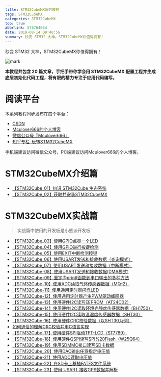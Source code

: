 ```yaml
---
title: STM32CubeMX系列教程
tags: STM32CubeMX
categories: STM32CubeMX
top: true
abbrlink: 578764034
date: 2019-08-14 09:48:56
summary: 秒变 STM32 大神，STM32CubeMX你值得拥有！
---
```


秒变 STM32 大神，STM32CubeMX你值得拥有！

![mark](http://mculover666.cn/image/20190906/ieVVbmjhuNm8.jpg?imageslim)

<!--more-->

**本教程共包含 20 篇文章，手把手带你学会用 STM32CubeMX 配置工程并生成底层初始化代码工程，将有限的精力专注于应用代码编写。**

# 阅读平台

本系列教程同步发布在四个平台：

- [CSDN](https://blog.csdn.net/Mculover666)
- [Mculover666的个人博客](https://www.mculover666.cn/posts/578764034/)
- [微信公众号『Mculover666』]()
- [知乎专栏-玩转STM32CubeMX](https://zhuanlan.zhihu.com/stm32cube)

手机端建议访问微信公众号，PC端建议访问Mculover666的个人博客。

# STM32CubeMX介绍篇

- [【STM32Cube_01】初识 STM32Cube 生态系统](https://www.mculover666.cn/posts/1350058916/)
- [【STM32Cube_02】获取并安装STM32CubeMX](https://www.mculover666.cn/posts/2106737533/)

# STM32CubeMX实战篇

>实战篇中使用的开发板是小熊派开发板

- [【STM32Cube_03】使用GPIO点亮一个LED](http://www.mculover666.cn/posts/2046075734/)
- [【STM32Cube_04】使用GPIO进行按键检测](http://www.mculover666.cn/posts/1763774108/)
- [【STM32Cube_05】使用EXIT中断检测按键](http://www.mculover666.cn/posts/2504113390/)
- [【STM32Cube_06】使用USART发送和接收数据（查询模式）](http://www.mculover666.cn/posts/2064921339/)
- [【STM32Cube_07】使用USART发送和接收数据（中断模式）](http://www.mculover666.cn/posts/1803605667/)
- [【STM32Cube-08】使用USART发送和接收数据(DMA模式)](http://www.mculover666.cn/posts/1606619423/)
- [【STM32Cube-09】重定向printf函数到串口输出的多种方法](http://www.mculover666.cn/posts/2251182441/)
- [【STM32Cube-10】使用ADC读取气体传感器数据（MQ-2）](http://www.mculover666.cn/posts/1249993360/)
- [【STM32Cube-11】使用通用定时器闪烁LED](http://www.mculover666.cn/posts/1598873035/)
- [【STM32Cube-12】使用通用定时器产生PWM驱动蜂鸣器](http://www.mculover666.cn/posts/650884631/)
- [【STM32Cube-13】使用硬件I2C读写EEPROM（AT24C02）](http://www.mculover666.cn/posts/3523891062/)
- [【STM32Cube-14】使用硬件I2C读取环境光强度传感器数据（BH1750）](http://www.mculover666.cn/posts/1561092257/)
- [【STM32Cube-15】使用硬件I2C读取温湿度传感器数据（SHT30）](http://www.mculover666.cn/posts/2508748577/)
- [【STM32Cube-16】使用硬件CRC校验数据（以SHT30为例）](http://www.mculover666.cn/posts/842429667/)
- [如何通俗的理解CRC校验并用C语言实现](http://www.mculover666.cn/posts/1935373145/)
- [【STM32Cube-17】使用硬件SPI驱动TFT-LCD（ST7789）](http://www.mculover666.cn/posts/4251315252/)
- [【STM32Cube-18】使用硬件QSPI读写SPI%20Flash（W25Q64）](http://www.mculover666.cn/posts/1294047065/)
- [【STM32Cube-19】使用SDMMC接口读写SD卡数据](http://www.mculover666.cn/posts/3022954032/)
- [【STM32Cube_20】使用DAC输出任意指定电压值](http://www.mculover666.cn/posts/2707806886/)
- [【STM32Cube-21】使用ADC读取电压值](http://www.mculover666.cn/posts/862377868/)
- [【STM32Cube-22】在SD卡上移植FATFS文件系统](http://www.mculover666.cn/posts/2214138023/)
- [【STM32Cube-23】使用 USART 接收GPS数据并解析](http://www.mculover666.cn/posts/3463670498/)






